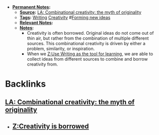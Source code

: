 - **[Permanent Notes](<Permanent Notes.md>):**
    - **[Source](<Source.md>):** [LA: Combinational creativity: the myth of originality](<LA: Combinational creativity: the myth of originality.md>)
    - **[Tags](<Tags.md>):** [Writing](<Writing.md>) [Creativity](<Creativity.md>) #[Forming new ideas](<Forming new ideas.md>)
    - **[Relevant Notes](<Relevant Notes.md>):**
    - **[Notes](<Notes.md>):**
        - Creativity is often borrowed. Original ideas do not come out of thin air, but rather from the combination of multiple different sources. This combinational creativity is driven by either a problem, similarity, or inspiration.
        - When we [Z:Use Writing as the tool for learning](<Z:Use Writing as the tool for learning.md>), we are able to collect ideas from different sources to combine and borrow creativity from. 

# Backlinks
## [LA: Combinational creativity: the myth of originality](<LA: Combinational creativity: the myth of originality.md>)
- ## [Z:Creativity is borrowed](<Z:Creativity is borrowed.md>)

